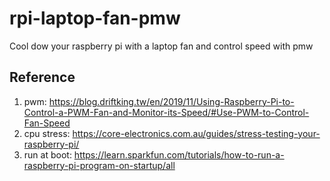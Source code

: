 # rpi-laptop-fan-pmw
 Cool dow your raspberry pi with a laptop fan and control speed with pmw


## Reference 
1. pwm: https://blog.driftking.tw/en/2019/11/Using-Raspberry-Pi-to-Control-a-PWM-Fan-and-Monitor-its-Speed/#Use-PWM-to-Control-Fan-Speed 
2. cpu stress: https://core-electronics.com.au/guides/stress-testing-your-raspberry-pi/
3. run at boot: https://learn.sparkfun.com/tutorials/how-to-run-a-raspberry-pi-program-on-startup/all